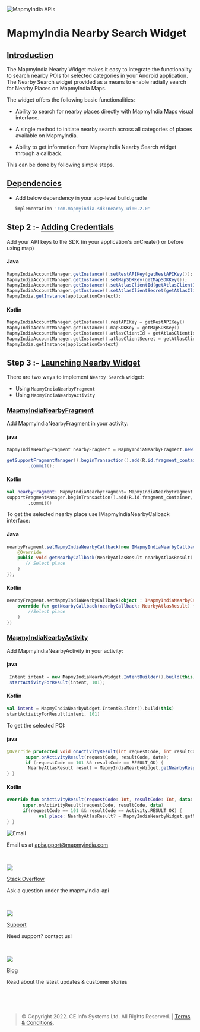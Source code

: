 

![MapmyIndia APIs](https://www.mapmyindia.com/api/img/mapmyindia-api.png)  
  

# MapmyIndia Nearby Search Widget

## [Introduction](#Introduction)

The MapmyIndia Nearby Widget makes it easy to integrate the functionality to search nearby POIs for selected categories in your Android application. The Nearby Search widget provided as a means to enable radially search for Nearby Places on MapmyIndia Maps.

The widget offers the following basic functionalities:

- Ability to search for nearby places directly with MapmyIndia Maps visual interface.

- A single method to initiate nearby search across all categories of places available on MapmyIndia.

- Ability to get information from MapmyIndia Nearby Search widget through a callback.

This can be done by following simple steps.

	
## [Dependencies](#Dependencies)

- Add below dependency in your app-level build.gradle	
~~~groovy	
   implementation 'com.mapmyindia.sdk:nearby-ui:0.2.0'
~~~	

## Step 2 :-  [Adding Credentials](#Adding-Credentials)

Add your API keys to the SDK (in your application's onCreate() or before using map)

#### Java	
```java	
MapmyIndiaAccountManager.getInstance().setRestAPIKey(getRestAPIKey());  	
MapmyIndiaAccountManager.getInstance().setMapSDKKey(getMapSDKKey());  		
MapmyIndiaAccountManager.getInstance().setAtlasClientId(getAtlasClientId());  	
MapmyIndiaAccountManager.getInstance().setAtlasClientSecret(getAtlasClientSecret());  	
MapmyIndia.getInstance(applicationContext);
```	
#### Kotlin	
```kotlin	
MapmyIndiaAccountManager.getInstance().restAPIKey = getRestAPIKey()  	
MapmyIndiaAccountManager.getInstance().mapSDKKey = getMapSDKKey()  		
MapmyIndiaAccountManager.getInstance().atlasClientId = getAtlasClientId()  	
MapmyIndiaAccountManager.getInstance().atlasClientSecret = getAtlasClientSecret()	
MapmyIndia.getInstance(applicationContext)
```	

  
## Step 3 :-  [Launching Nearby Widget](#Launching-Nearby-Widget)

There are two ways to implement  `Nearby Search`  widget:

-   Using `MapmyIndiaNearbyFragment`
-   Using  `MapmyIndiaNearbyActivity`

### [MapmyIndiaNearbyFragment](#nearby-fragment)
Add MapmyIndiaNearbyFragment in your activity:

#### java
~~~java
MapmyIndiaNearbyFragment nearbyFragment = MapmyIndiaNearbyFragment.newInstance();

getSupportFragmentManager().beginTransaction().add(R.id.fragment_container, nearbyFragment, MapmyIndiaNearbyFragment.class.getSimpleName())  
        .commit();  
~~~

#### Kotlin
~~~kotlin
val nearbyFragment: MapmyIndiaNearbyFragment= MapmyIndiaNearbyFragment.newInstance()
supportFragmentManager.beginTransaction().add(R.id.fragment_container, nearbyFragment, MapmyIndiaNearbyFragment::class.java.simpleName)  
        .commit()
~~~

To get the selected nearby place use IMapmyIndiaNearbyCallback interface:
#### Java
~~~java
nearbyFragment.setMapmyIndiaNearbyCallback(new IMapmyIndiaNearbyCallback() {  
    @Override  
    public void getNearbyCallback(NearbyAtlasResult nearbyAtlasResult) {  
       // Select place
    }    
});
~~~
#### Kotlin
~~~kotlin
nearbyFragment.setMapmyIndiaNearbyCallback(object : IMapmyIndiaNearbyCallback {  
    override fun getNearbyCallback(nearbyCallback: NearbyAtlasResult) {  
        //Select place  
    }  
})
~~~

### [MapmyIndiaNearbyActivity](#nearby-activity)
Add MapmyIndiaNearbyActivity in your activity:  
####  java  
~~~java  
 Intent intent = new MapmyIndiaNearbyWidget.IntentBuilder().build(this);   
 startActivityForResult(intent, 101);  
~~~  
  
####  Kotlin  
  
~~~kotlin  
val intent = MapmyIndiaNearbyWidget.IntentBuilder().build(this)   
startActivityForResult(intent, 101)  
~~~  
  
To get the selected POI:  
####  java  
  
~~~java  
@Override protected void onActivityResult(int requestCode, int resultCode, @Nullable Intent data) {    
       super.onActivityResult(requestCode, resultCode, data);    
       if (requestCode == 101 && resultCode == RESULT_OK) {    
        NearbyAtlasResult result = MapmyIndiaNearbyWidget.getNearbyResponse(data);    
} }  
~~~  
  
####  Kotlin  
  
~~~kotlin  
override fun onActivityResult(requestCode: Int, resultCode: Int, data: Intent?) {    
      super.onActivityResult(requestCode, resultCode, data)    
      if(requestCode == 101 && resultCode == Activity.RESULT_OK) {    
            val place: NearbyAtlasResult? = MapmyIndiaNearbyWidget.getNearbyResponse(data!!)              
} }  
~~~  
  
![Email](https://www.google.com/a/cpanel/mapmyindia.co.in/images/logo.gif?service=google_gsuite)   
  
Email us at [apisupport@mapmyindia.com](mailto:apisupport@mapmyindia.com)  
  
​  
  
![](https://www.mapmyindia.com/api/img/icons/stack-overflow.png)  
  
[Stack  Overflow](https://stackoverflow.com/questions/tagged/mapmyindia-api)  
  
Ask a question under the mapmyindia-api  
  
​  
  
![](https://www.mapmyindia.com/api/img/icons/support.png)  
  
[Support](https://www.mapmyindia.com/api/index.php#f_cont)  
  
Need support? contact us!  
  
​  
  
![](https://www.mapmyindia.com/api/img/icons/blog.png)  
  
[Blog](http://www.mapmyindia.com/blog/)  
  
Read about the latest updates & customer stories  
  
​  
  
​  
  
>  ©  Copyright  2022.  CE  Info  Systems Ltd.  All  Rights  Reserved.  |  [Terms  &  Conditions](http://www.mapmyindia.com/api/terms-&-conditions).

